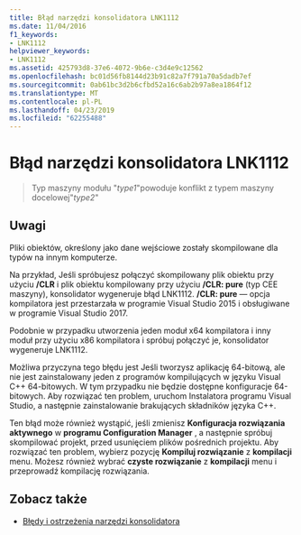 ```yaml
---
title: Błąd narzędzi konsolidatora LNK1112
ms.date: 11/04/2016
f1_keywords:
- LNK1112
helpviewer_keywords:
- LNK1112
ms.assetid: 425793d8-37e6-4072-9b6e-c3d4e9c12562
ms.openlocfilehash: bc01d56fb8144d23b91c82a7f791a70a5dadb7ef
ms.sourcegitcommit: 0ab61bc3d2b6cfbd52a16c6ab2b97a8ea1864f12
ms.translationtype: MT
ms.contentlocale: pl-PL
ms.lasthandoff: 04/23/2019
ms.locfileid: "62255488"
---
```

# <a name="linker-tools-error-lnk1112"></a>Błąd narzędzi konsolidatora LNK1112

> Typ maszyny modułu "*type1*"powoduje konflikt z typem maszyny docelowej"*type2*"

## <a name="remarks"></a>Uwagi

Pliki obiektów, określony jako dane wejściowe zostały skompilowane dla typów na innym komputerze.

Na przykład, Jeśli spróbujesz połączyć skompilowany plik obiektu przy użyciu **/CLR** i plik obiektu kompilowany przy użyciu **/CLR: pure** (typ CEE maszyny), konsolidator wygeneruje błąd LNK1112. **/CLR: pure** — opcja kompilatora jest przestarzała w programie Visual Studio 2015 i obsługiwane w programie Visual Studio 2017.

Podobnie w przypadku utworzenia jeden moduł x64 kompilatora i inny moduł przy użyciu x86 kompilatora i spróbuj połączyć je, konsolidator wygeneruje LNK1112.

Możliwa przyczyna tego błędu jest Jeśli tworzysz aplikację 64-bitową, ale nie jest zainstalowany jeden z programów kompilujących w języku Visual C++ 64-bitowych. W tym przypadku nie będzie dostępne konfiguracje 64-bitowych. Aby rozwiązać ten problem, uruchom Instalatora programu Visual Studio, a następnie zainstalowanie brakujących składników języka C++.

Ten błąd może również wystąpić, jeśli zmienisz **Konfiguracja rozwiązania aktywnego** w **programu Configuration Manager** , a następnie spróbuj skompilować projekt, przed usunięciem plików pośrednich projektu. Aby rozwiązać ten problem, wybierz pozycję **Kompiluj rozwiązanie** z **kompilacji** menu. Możesz również wybrać **czyste rozwiązanie** z **kompilacji** menu i przeprowadź kompilację rozwiązania.

## <a name="see-also"></a>Zobacz także

- [Błędy i ostrzeżenia narzędzi konsolidatora](../../error-messages/tool-errors/linker-tools-errors-and-warnings.md)
